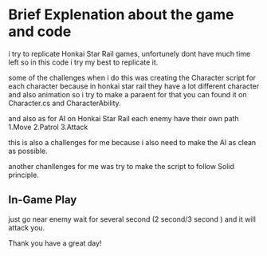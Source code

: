 # Brief Explenation about the game and code

i try to replicate Honkai Star Rail games, unfortunely dont have much time left 
so in this code i try my best to replicate it. 

some of the challenges when i do this was creating the Character script for each character 
because in honkai star rail they have a lot different character and also animation so i try to make a paraent for that 
you can found it on Character.cs and CharacterAbility. 

and also as for AI on Honkai Star Rail each enemy have their own path 
1.Move
2.Patrol
3.Attack

this is also a challenges for me because i also need to make the AI as clean as possible. 

another chanllenges for me was try to make the script to follow Solid principle.


## In-Game Play
just go near enemy wait for several second (2 second/3 second ) and it will attack you. 


Thank you have a great day!
